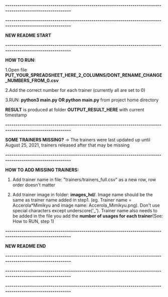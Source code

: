 **------------------------------------------------------------------------------------------------------------**

**------------------------------------------------------------------------------------------------------------**

**NEW README START**

**------------------------------------------------------------------------------------------------------------**

**HOW TO RUN:**

1.Open file **PUT_YOUR_SPREADSHEET_HERE_2_COLUMNS/DONT_RENAME_CHANGE_NUMBERS_FROM_0.csv**

2.Add the correct number for each trainer (currently all are set to 0)

3.RUN: **python3 main.py OR python main.py** from project home directory

**RESULT** is produced at folder **OUTPUT_RESULT_HERE** with current timestamp

**------------------------------------------------------------------------------------------------------------**

**SOME TRAINERS MISSING?** -> The trainers were last updated up until August 25, 2021, trainers released after that may be missing

**------------------------------------------------------------------------------------------------------------**

**HOW TO ADD MISSING TRAINERS:**

1. Add trainer name in file: "trainers/trainers_full.csv" as a new row, row order doesn't matter

2. Add trainer image in folder: **images_hd/**. Image name should be the same as trainer name added in step1. (eg. Trainer name = Accerola\*Mimikyu and image name: Accerola_Mimikyu.png). Don't use special characters except underscore('\_'). Trainer name also needs to be added in the file you add the **number of usages for each trainer**(See: How to RUN, step 1)

**------------------------------------------------------------------------------------------------------------**

**NEW README END**

**------------------------------------------------------------------------------------------------------------**

**------------------------------------------------------------------------------------------------------------**

**------------------------------------------------------------------------------------------------------------**
